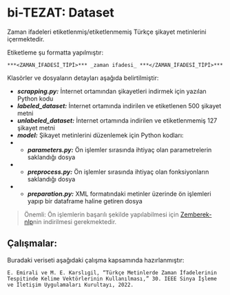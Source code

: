 # bi-TEZAT: Dataset

Zaman ifadeleri etiketlenmiş/etiketlenmemiş Türkçe şikayet metinlerini içermektedir. 

Etiketleme şu formatta yapılmıştır:
``` 
***<ZAMAN_İFADESİ_TİPİ>*** _zaman ifadesi_ ***</ZAMAN_İFADESİ_TİPİ>***
```

Klasörler ve dosyaların detayları aşağıda belirtilmiştir:
- ***scrapping.py:*** İnternet ortamından şikayetleri indirmek için yazılan Python kodu
- ***labeled_dataset:*** İnternet ortamında indirilen ve etiketlenen 500 şikayet metni
- ***unlabeled_dataset:*** İnternet ortamında indirilen ve etiketlenmemiş 127 şikayet metni
- ***model:*** Şikayet metinlerini düzenlemek için Python kodları:
- - ***parameters.py:*** Ön işlemler sırasında ihtiyaç olan parametrelerin saklandığı dosya
- - ***preprocess.py:*** Ön işlemler sırasında ihtiyaç olan fonksiyonların saklandığı dosya
- - ***preparation.py:*** XML formatındaki metinler üzerinde ön işlemleri yapıp bir dataframe haline getiren dosya


> Önemli: Ön işlemlerin başarılı şekilde yapılabilmesi için [Zemberek-nlp](https://github.com/ahmetaa/zemberek-nlp)nin indirilmesi gerekmektedir.


## Çalışmalar:
Buradaki veriseti aşağıdaki çalışma kapsamında hazırlanmıştır:
```
E. Emirali ve M. E. Karslıgil, “Türkçe Metinlerde Zaman İfadelerinin Tespitinde Kelime Vektörlerinin Kullanılması,” 30. IEEE Sinya İşleme ve İletişim Uygulamaları Kurultayı, 2022.
```
